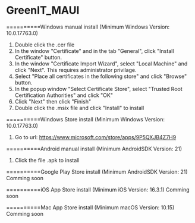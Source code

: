 # GreenIT_MAUI

==========Windows manual install (Minimum Windows Version: 10.0.17763.0)
1. Double click the .cer file
2. In the window "Certificate" and in the tab "General", click "Install Certificate" button.
3. In the window "Certificate Import Wizard", select "Local Machine" and click "Next". This requires administrator privilage.
4. Select "Place all certificates in the following store" and click "Browse" button.
5. In the popup window "Select Certificate Store", select "Trusted Root Certification Authorities" and click "OK"
6. Click "Next" then click "Finish"
7. Double click the .msix file and click "Install" to install


==========Windows Store install (Minimum Windows Version: 10.0.17763.0)
1. Go to url: https://www.microsoft.com/store/apps/9P5QXJB4Z7H9


==========Android manual install (Minimum AndroidSDK Version: 21)
1. Click the file .apk to install


==========Google Play Store install (Minimum AndroidSDK Version: 21)
Comming soon


==========iOS App Store install (Minimum iOS Version: 16.3.1)
Comming soon


==========Mac App Store install (Minimum macOS Version: 10.15)
Comming soon